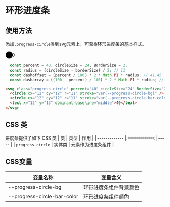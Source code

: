 # 环形进度条

## 使用方法

添加`.progress-circle`类到svg元素上，可获得环形进度条的基本样式。

<Example>
  <svg class="progress-circle" percent="40" circleSize="24" BorderSize="2" height="24">
    <circle cx="12" cy="12" r="11" stroke="var(--progress-circle-bg)" />
    <circle cx="12" cy="12" r="11" stroke="var(--progress-circle-bar-color)" stroke-dasharray="69.09" stroke-dashoffset="41.45" />
    <text x="12" y="13" dominant-baseline="middle">40</text>
  </svg>
</Example>

```js
  const percent = 40, circleSize = 24, BorderSize = 2;
  const radius = (circleSize - borderSize) / 2; // 11
  const dashoffset = (percent / 100) * 2 * Math.PI * radius; // 41.45
  const dasharray = ((100 - percent) / 100) * 2 * Math.PI * radius; // 69.09
```

```html
<svg class="progress-circle" percent="40" circleSize="24" BorderSize="2" height="24">
  <circle cx="12" cy="12" r="11" stroke="var(--progress-circle-bg)" />
  <circle cx="12" cy="12" r="11" stroke="var(--progress-circle-bar-color)" stroke-dasharray="69.09" stroke-dashoffset="41.45" />
  <text x="12" y="13" dominant-baseline="middle">40</text>
</svg>
```


 ## CSS 类

 进度条提供了如下 CSS 类
  | 类        | 类型           | 作用  |
  | ------------- |:-------------:| ----- |
  | `progress-circle`          | 实体类 | 元素作为进度条组件 |

 ## CSS变量
 | 变量名称 | 变量含义 |
 | -------- | -------- |
 | --progress-circle-bg           | 环形进度条组件背景颜色 |
 | --progress-circle-bar-color    | 环形进度条组件颜色     |
